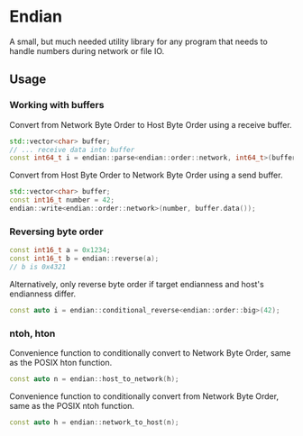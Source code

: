 # Endian

A small, but much needed utility library for any program that needs to handle numbers during network or file IO.

## Usage

### Working with buffers

Convert from Network Byte Order to Host Byte Order using a receive buffer.
```c++
std::vector<char> buffer;
// ... receive data into buffer
const int64_t i = endian::parse<endian::order::network, int64_t>(buffer.data());
```

Convert from Host Byte Order to Network Byte Order using a send buffer.
```c++
std::vector<char> buffer;
const int16_t number = 42; 
endian::write<endian::order::network>(number, buffer.data());
```

### Reversing byte order

```c++
const int16_t a = 0x1234; 
const int16_t b = endian::reverse(a);
// b is 0x4321
```

Alternatively, only reverse byte order if target endianness and host's endianness differ.
```c++
const auto i = endian::conditional_reverse<endian::order::big>(42);
```

### ntoh, hton

Convenience function to conditionally convert to Network Byte Order, same as the POSIX hton function.
```c++
const auto n = endian::host_to_network(h);
```

Convenience function to conditionally convert from Network Byte Order, same as the POSIX ntoh function.
```c++
const auto h = endian::network_to_host(n);
```
